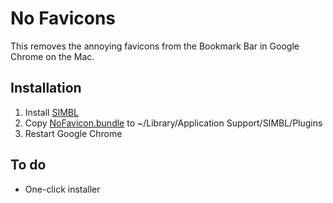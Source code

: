 No Favicons
===========
This removes the annoying favicons from the Bookmark Bar in Google Chrome on the Mac.

## Installation
1. Install [SIMBL](http://www.culater.net/dl/files/SIMBL-0.9.9.zip)
2. Copy [NoFavicon.bundle](https://github.com/michaelphines/NoFavicons/blob/master/builds/NoFavicons.1.3.bundle.zip?raw=true) to ~/Library/Application Support/SIMBL/Plugins
3. Restart Google Chrome

## To do
* One-click installer
